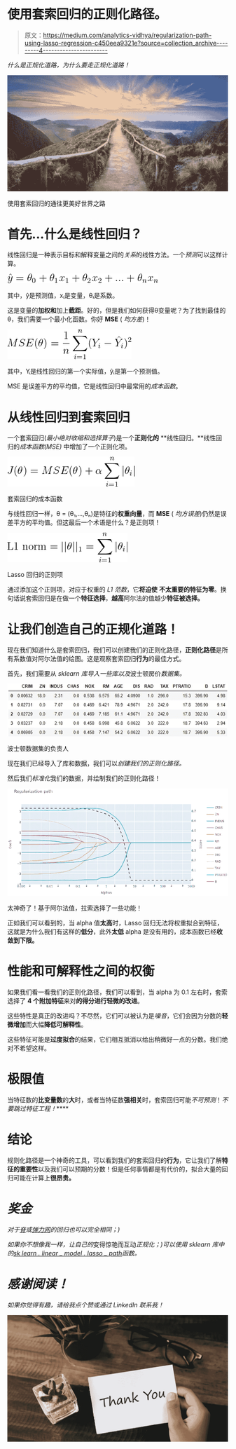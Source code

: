 # 使用套索回归的正则化路径。

> 原文：<https://medium.com/analytics-vidhya/regularization-path-using-lasso-regression-c450eea9321e?source=collection_archive---------4----------------------->

*什么是正规化道路，为什么要走正规化道路！*

![](img/86bff279ad936819000163093d3c9061.png)

使用套索回归的通往更美好世界之路

# 首先…什么是线性回归？

线性回归是一种表示目标和解释变量之间的*关系*的线性方法。一个*预测*可以这样计算。

![](img/d8fa8000f20b0c521960caf261fa751d.png)

其中，ŷ是预测值，xᵢ是变量，θᵢ是系数。

这是变量的**加权和**加上**截距**。好的，但是我们如何获得θ变量呢？为了找到最佳的θ，我们需要一个最小化函数。你好 **MSE** ( *均方差*)！

![](img/aa2b29b174f869d069a50ebefa9fd2e1.png)

其中，Yᵢ是线性回归的第一个实际值，ŷᵢ是第一个预测值。

MSE 是误差平方的平均值，它是线性回归中最常用的*成本函数*。

# **从线性回归到套索回归**

一个套索回归(*最小绝对收缩和选择算子*)是一个**正则化的** **线性回归。**线性回归的*成本函数(MSE)* 中增加了一个正则化项。

![](img/12d76272396a7c8f47f244470f2ee38a.png)

套索回归的成本函数

与线性回归一样，θ = (θ₁,…,θₙ)是特征的**权重向量**，而 **MSE** ( *均方误差*)仍然是误差平方的平均值。但这最后一个术语是什么？是正则项！

![](img/e170524a635b47da06c7ea0efd80b044.png)

Lasso 回归的正则项

通过添加这个正则项，对应于权重的 *L1 范数*，它**将迫使** **不太重要的特征为零**。换句话说套索回归是在做一个**特征选择**，**越高**阿尔法的值越少**特征被选择。**

# 让我们创造自己的正规化道路！

现在我们知道什么是套索回归，我们可以创建我们的正则化路径，**正则化路径**是所有系数值对阿尔法值的绘图。这是观察套索回归**行为**的最佳方式。

首先，我们需要从 *sklearn 库导入一些库以及*波士顿房价*数据集。*

![](img/c84793adc30e6ff0e8b9370daab8aa39.png)

波士顿数据集的负责人

现在我们已经导入了库和数据，我们可以*创建我们的正则化路径。*

然后我们*标准化*我们的数据，并绘制我们的正则化路径！

![](img/2f2834359845bb857201b3c639fa17bc.png)

太神奇了！基于阿尔法值，拉索选择了一些功能！

正如我们可以看到的，当 alpha 值**太高**时，Lasso 回归无法将权重拟合到特征，这就是为什么我们有这样的**低分**，此外**太低** alpha 是没有用的，成本函数已经**收敛到下限。**

# 性能和可解释性之间的权衡

如果我们看一看我们的正则化路径，我们可以看到，当 alpha 为 0.1 左右时，套索选择了 **4 个附加特征**来对**的得分进行轻微的改进**。

这些特性是真正的改进吗？不尽然，它们可以被认为是*噪音*，它们会因为分数的**轻微增加**而大幅**降低可解释性**。

这些特征可能是**过度拟合**的结果，它们相互抵消以给出稍微好一点的分数。我们绝对不希望这样。

# **极限值**

当特征数的**比变量数**的**大**时，或者当特征数**强相关**时，套索回归可能*不可预测*！*不要跳过特征工程！*****

# 结论

规则化路径是一个神奇的工具，可以看到我们的套索回归的**行为**，它让我们了解**特征的重要性**以及我们可以预期的分数！但是任何事情都是有代价的，拟合大量的回归可能在计算上**很昂贵。**

# *奖金*

*对于[脊](https://scikit-learn.org/stable/modules/generated/sklearn.linear_model.Ridge.html)或[弹力网](https://scikit-learn.org/stable/modules/generated/sklearn.linear_model.ElasticNet.html)的回归也可以完全相同；)*

*如果你不想像我一样，让自己的*变得惊艳而互动*正规化；)可以使用 sklearn 库中的[sk learn . linear _ model . lasso _ path](https://scikit-learn.org/stable/modules/generated/sklearn.linear_model.lasso_path.html)函数。*

# *感谢阅读！*

*如果你觉得有趣，请给我点个赞或通过 LinkedIn 联系我！*

*![](img/3be8cd5a623aa9a32349020a5916b364.png)*